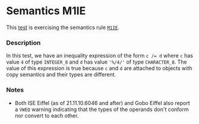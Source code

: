 # Semantics M1IE

This [test](.) is exercising the semantics rule [`M1IE`](../Readme.md).

### Description

In this test, we have an inequality expression of the form `c /= d` where `c` has value `4` of type `INTEGER_8` and `d` has value `'%/4/'` of type `CHARACTER_8`. The value of this expression is true because `c` and `d` are attached to objects with copy semantics and their types are different.

### Notes

* Both ISE Eiffel (as of 21.11.10.6046 and after) and Gobo Eiffel also report a `VWEQ` warning indicating that the types of the operands don't conform nor convert to each other.
